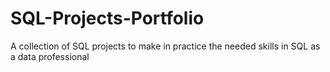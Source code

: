 # SQL-Projects-Portfolio
A collection of SQL projects to make in practice the needed skills in SQL as a data professional
